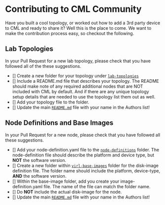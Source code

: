 # Contributing to CML Community 
Have you built a cool topology, or worked out how to add a 3rd party device to CML and ready to share it?  Well this is the place to come.  We want to make the contribution process easy, so checkout the following. 

## Lab Topologies 
In your Pull Request for a new lab topology, please check that you have followed all of the these suggestions. 

- [] Create a new folder for your topology under [`lab-topologies`](lab-topologies)
- [] Include a README.md file that describes your topology. The README should make note of any required additional nodes that are NOT included with CML by default.  And if there are any unique topology setup details that are needed to use the topology list them out as well. 
- [] Add your topology file to the folder. 
- [] Update the main [`README.md`](README.md) file with your name in the Authors list!

## Node Definitions and Base Images 
In your Pull Request for a new node, please check that you have followed all these suggestions. 

- [] Add your node-definition.yaml file to the [`node-definitions`](node-definitions) folder. The node-definition file should describe the platform and device type, but **NOT** the software version.
- [] Create a new folder within [`virl-base-images`](virl-base-images) folder for the disk-image definition file. The folder name should include the platform, device-type, **AND** the software version. 
- [] Within the base-image folder, add you create your image-definition.yaml file. The name of the file can match the folder name. 
- [] Do **NOT** include the actual disk-image for the node. 
- [] Update the main [`README.md`](README.md) file with your name in the Authors list!
